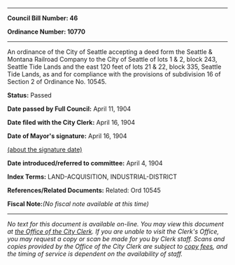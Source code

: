 

********

**Council Bill Number: 46**
   
**Ordinance Number: 10770**
********

 An ordinance of the City of Seattle accepting a deed form the Seattle & Montana Railroad Company to the City of Seattle of lots 1 & 2, block 243, Seattle Tide Lands and the east 120 feet of lots 21 & 22, block 335, Seattle Tide Lands, as and for compliance with the provisions of subdivision 16 of Section 2 of Ordinance No. 10545.

**Status:** Passed
   
**Date passed by Full Council:** April 11, 1904
   
**Date filed with the City Clerk:** April 16, 1904
   
**Date of Mayor's signature:** April 16, 1904
   
[(about the signature date)](/~public/approvaldate.htm)
   
   
   
**Date introduced/referred to committee:** April 4, 1904
   
   
**Index Terms:** LAND-ACQUISITION, INDUSTRIAL-DISTRICT

**References/Related Documents:** Related: Ord 10545

**Fiscal Note:**_(No fiscal note available at this time)_
********

_No text for this document is available on-line. You may view this document at [the Office of the City Clerk](http://www.seattle.gov/leg/clerk/contactUs.htm). If you are unable to visit the Clerk's Office, you may request a copy or scan be made for you by Clerk staff. Scans and copies provided by the Office of the City Clerk are subject to [copy fees](http://clerk.seattle.gov/~public/clerkfees.htm), and the timing of service is dependent on the availability of staff._

